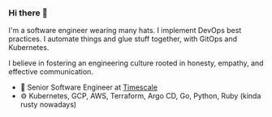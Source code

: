 ### Hi there 👋

I'm a software engineer wearing many hats. I implement DevOps best practices. I automate things and glue stuff together, with GitOps and Kubernetes.

I believe in fostering an engineering culture rooted in honesty, empathy, and effective communication.

- 🏢 Senior Software Engineer at [Timescale](https://www.timescale.com/)
- ⚙️ Kubernetes, GCP, AWS, Terraform, Argo CD, Go, Python, Ruby (kinda rusty nowadays)
